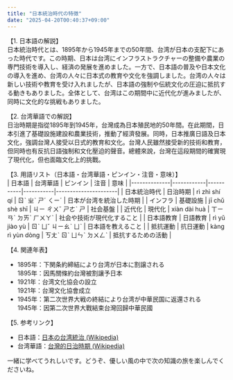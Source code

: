 ```yaml
---
title: "日本統治時代の特徴"
date: "2025-04-20T00:40:37+09:00"
---
```


【1. 日本語の解説】  
日本統治時代とは、1895年から1945年までの50年間、台湾が日本の支配下にあった時代です。この時期、日本は台湾にインフラストラクチャーの整備や農業の専門技術を導入し、経済の発展を進めました。一方で、日本語の普及や日本文化の導入を進め、台湾の人々に日本式の教育や文化を強調しました。台湾の人々は新しい技術や教育を受け入れましたが、日本語の強制や伝統文化の圧迫に抵抗する動きもありました。全体として、台湾はこの期間中に近代化が進みましたが、同時に文化的な挑戦もありました。

【2. 台湾華語での解説】  
日治時期是指從1895年到1945年，台灣成為日本殖民地的50年間。在此期間，日本引進了基礎設施建設和農業技術，推動了經濟發展。同時，日本推廣日語及日本文化，強調台灣人接受以日式的教育和文化。台灣人民雖然接受新的技術和教育，但同時也有反抗日語強制和文化壓迫的聲音。總體來說，台灣在這段期間的確實現了現代化，但也面臨文化上的挑戰。

【3. 用語リスト（日本語・台湾華語・ピンイン・注音・意味）】  
| 日本語       | 台湾華語     | ピンイン | 注音      | 意味                 |
|--------------|------------|-----------|-----------|----------------------|
| 日本統治時代  | 日治時期    | rì zhì shí qí | ㄖˋ ㄓˋ ㄕˊ ㄑㄧˊ | 日本が台湾を統治した時期     |
| インフラ      | 基礎設施    | jī chǔ shè shī  | ㄐㄧ ㄔㄨˇ ㄕㄜˋ ㄕ | 社会基盤                 |
| 近代化        | 現代化      | xiàn dài huà  | ㄒㄧㄢˋ ㄉㄞˋ ㄏㄨㄚˋ | 社会や技術が現代化すること   |
| 日本語教育    | 日語教育    | rì yǔ jiào yù  | ㄖˋ ㄩˇ ㄐㄧㄠˋ ㄩˋ | 日本語を教えること        |
| 抵抗運動      | 抗日運動    | kàng rì yùn dòng  | ㄎㄤˋ ㄖˋ ㄩㄣˋ ㄉㄨㄥˋ | 抵抗するための活動         |

【4. 関連年表】  
- 1895年：下関条約締結により台湾が日本に割譲される  
  1895年：因馬關條約台灣被割讓予日本  
- 1921年：台湾文化協会の設立  
  1921年：台灣文化協會成立  
- 1945年：第二次世界大戦の終結により台湾が中華民国に返還される  
  1945年：因第二次世界大戰結束台灣回歸中華民國  

【5. 参考リンク】  
- 日本語：[日本の台湾統治 (Wikipedia)](https://ja.wikipedia.org/wiki/日本統治時代の台湾)  
- 台湾華語：[台灣的日治時期 (Wikipedia)](https://zh.wikipedia.org/wiki/台灣日治時期)  

一緒に学べてうれしいです。どうぞ、優しい風の中で次の知識の旅を楽しんでくださいね。